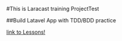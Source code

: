 #This is Laracast training ProjectTest

##Build Latavel App with TDD/BDD practice

[link to Lessons!](https://laracasts.com/series/build-a-laravel-app-with-tdd/)
